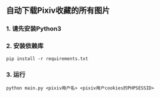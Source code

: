 ## 自动下载Pixiv收藏的所有图片

### 1. 请先安装Python3

### 2. 安装依赖库

```
pip install -r requirements.txt
```

### 3. 运行

```
python main.py <pixiv用户名> <pixiv用户cookies的PHPSESSID>
```